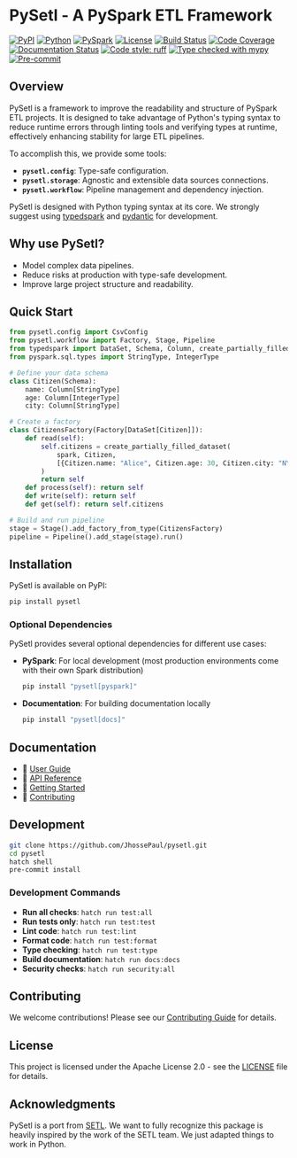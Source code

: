 # PySetl - A PySpark ETL Framework

[![PyPI](https://img.shields.io/pypi/v/pysetl)](https://pypi.org/project/pysetl)
[![Python](https://img.shields.io/badge/python-3.10+-blue.svg)](https://www.python.org/downloads/)
[![PySpark](https://img.shields.io/badge/PySpark-3.4%2B-orange.svg?logo=apache-spark&logoColor=white)](https://spark.apache.org/docs/latest/)
[![License](https://img.shields.io/badge/license-Apache%202.0-green.svg)](LICENSE)
[![Build Status](https://github.com/JhossePaul/pysetl/actions/workflows/build.yml/badge.svg)](https://github.com/JhossePaul/pysetl/actions/workflows/build.yml)
[![Code Coverage](https://codecov.io/gh/JhossePaul/pysetl/branch/main/graph/badge.svg)](https://codecov.io/gh/JhossePaul/pysetl)
[![Documentation Status](https://readthedocs.org/projects/pysetl/badge/?version=latest)](https://pysetl.readthedocs.io/en/latest/?badge=latest)
[![Code style: ruff](https://img.shields.io/badge/code%20style-ruff-000000.svg)](https://github.com/astral-sh/ruff)
[![Type checked with mypy](https://img.shields.io/badge/mypy-checked-blue.svg)](http://mypy-lang.org/)
[![Pre-commit](https://img.shields.io/badge/pre--commit-enabled-brightgreen?logo=pre-commit&logoColor=white)](https://github.com/pre-commit/pre-commit)

## Overview

PySetl is a framework to improve the readability and structure of PySpark ETL
projects. It is designed to take advantage of Python's typing syntax to reduce
runtime errors through linting tools and verifying types at runtime, effectively
enhancing stability for large ETL pipelines.

To accomplish this, we provide some tools:

- **`pysetl.config`**: Type-safe configuration.
- **`pysetl.storage`**: Agnostic and extensible data sources connections.
- **`pysetl.workflow`**: Pipeline management and dependency injection.

PySetl is designed with Python typing syntax at its core. We strongly suggest
using [typedspark](https://typedspark.readthedocs.io/en/latest/) and
[pydantic](https://docs.pydantic.dev/latest/) for development.

## Why use PySetl?

- Model complex data pipelines.
- Reduce risks at production with type-safe development.
- Improve large project structure and readability.

## Quick Start

```python
from pysetl.config import CsvConfig
from pysetl.workflow import Factory, Stage, Pipeline
from typedspark import DataSet, Schema, Column, create_partially_filled_dataset
from pyspark.sql.types import StringType, IntegerType

# Define your data schema
class Citizen(Schema):
    name: Column[StringType]
    age: Column[IntegerType]
    city: Column[StringType]

# Create a factory
class CitizensFactory(Factory[DataSet[Citizen]]):
    def read(self):
        self.citizens = create_partially_filled_dataset(
            spark, Citizen,
            [{Citizen.name: "Alice", Citizen.age: 30, Citizen.city: "NYC"}]
        )
        return self
    def process(self): return self
    def write(self): return self
    def get(self): return self.citizens

# Build and run pipeline
stage = Stage().add_factory_from_type(CitizensFactory)
pipeline = Pipeline().add_stage(stage).run()
```

## Installation

PySetl is available on PyPI:

```bash
pip install pysetl
```

### Optional Dependencies

PySetl provides several optional dependencies for different use cases:

- **PySpark**: For local development (most production environments come with
their own Spark distribution)

  ```bash
  pip install "pysetl[pyspark]"
  ```

- **Documentation**: For building documentation locally
  ```bash
  pip install "pysetl[docs]"
  ```

## Documentation

- 📖 [User Guide](https://pysetl.readthedocs.io/en/latest/user-guide/configuration.html)
- 🔧 [API Reference](https://pysetl.readthedocs.io/en/latest/api/pysetl.html)
- 🚀 [Getting Started](https://pysetl.readthedocs.io/en/latest/getting-started.html)
- 🤝 [Contributing](https://pysetl.readthedocs.io/en/latest/contributing.html)

## Development

```bash
git clone https://github.com/JhossePaul/pysetl.git
cd pysetl
hatch shell
pre-commit install
```

### Development Commands

- **Run all checks**: `hatch run test:all`
- **Run tests only**: `hatch run test:test`
- **Lint code**: `hatch run test:lint`
- **Format code**: `hatch run test:format`
- **Type checking**: `hatch run test:type`
- **Build documentation**: `hatch run docs:docs`
- **Security checks**: `hatch run security:all`

## Contributing

We welcome contributions! Please see our
[Contributing Guide](https://pysetl.readthedocs.io/en/latest/contributing.html)
for details.

## License

This project is licensed under the Apache License 2.0 - see the
[LICENSE](LICENSE) file for details.

## Acknowledgments

PySetl is a port from [SETL](https://setl-framework.github.io/setl/). We want to
fully recognize this package is heavily inspired by the work of the SETL team.
We just adapted things to work in Python.
